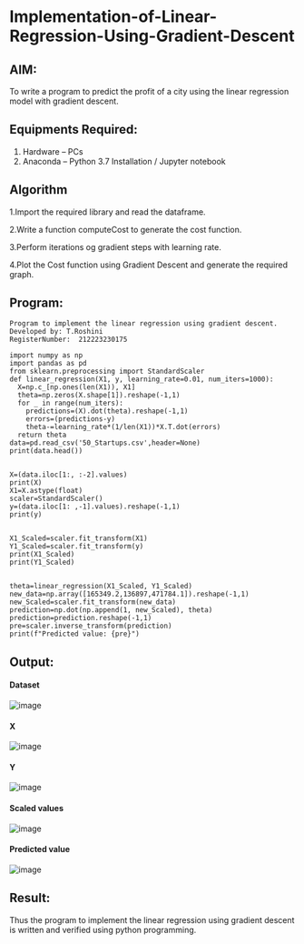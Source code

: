 # Implementation-of-Linear-Regression-Using-Gradient-Descent

## AIM:
To write a program to predict the profit of a city using the linear regression model with gradient descent.

## Equipments Required:
1. Hardware – PCs
2. Anaconda – Python 3.7 Installation / Jupyter notebook

## Algorithm

1.Import the required library and read the dataframe. 

2.Write a function computeCost to generate the cost function.

3.Perform iterations og gradient steps with learning rate. 

4.Plot the Cost function using Gradient Descent and generate the required graph. 

## Program:
```
Program to implement the linear regression using gradient descent.
Developed by: T.Roshini
RegisterNumber:  212223230175

import numpy as np
import pandas as pd
from sklearn.preprocessing import StandardScaler
def linear_regression(X1, y, learning_rate=0.01, num_iters=1000):
  X=np.c_[np.ones(len(X1)), X1]
  theta=np.zeros(X.shape[1]).reshape(-1,1)
  for _ in range(num_iters):
    predictions=(X).dot(theta).reshape(-1,1)
    errors=(predictions-y)
    theta-=learning_rate*(1/len(X1))*X.T.dot(errors)
  return theta
data=pd.read_csv('50_Startups.csv',header=None)
print(data.head())


X=(data.iloc[1:, :-2].values)
print(X)
X1=X.astype(float)
scaler=StandardScaler()
y=(data.iloc[1: ,-1].values).reshape(-1,1)
print(y)


X1_Scaled=scaler.fit_transform(X1)
Y1_Scaled=scaler.fit_transform(y)
print(X1_Scaled)
print(Y1_Scaled)


theta=linear_regression(X1_Scaled, Y1_Scaled)
new_data=np.array([165349.2,136897,471784.1]).reshape(-1,1)
new_Scaled=scaler.fit_transform(new_data)
prediction=np.dot(np.append(1, new_Scaled), theta)
prediction=prediction.reshape(-1,1)
pre=scaler.inverse_transform(prediction)
print(f"Predicted value: {pre}")
```

## Output:

#### Dataset
![image](https://github.com/user-attachments/assets/ad48d1d5-a1a8-41a5-b4f3-c6613ce088e2)

#### X
![image](https://github.com/user-attachments/assets/8fd46ea2-79e3-48a6-9d98-0ef67c7c7e32)

#### Y
![image](https://github.com/user-attachments/assets/b4286698-cbd8-4925-b33b-61192178cb6b)

#### Scaled values
![image](https://github.com/user-attachments/assets/6522a8da-3eea-4f15-9961-c65aadcc5853)

#### Predicted value
![image](https://github.com/user-attachments/assets/c3b159b8-3ac9-4922-a7b4-8c3742d4c055)

## Result:
Thus the program to implement the linear regression using gradient descent is written and verified using python programming.
